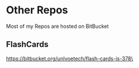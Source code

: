 # Other Repos
Most of my Repos are hosted on BitBucket

## FlashCards
https://bitbucket.org/unlvoetech/flash-cards-is-378\
